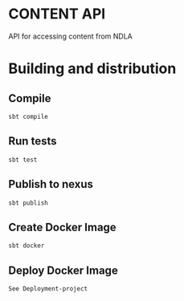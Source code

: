 # CONTENT API 
API for accessing content from NDLA

# Building and distribution

## Compile
    sbt compile

## Run tests
    sbt test

## Publish to nexus
    sbt publish

## Create Docker Image
    sbt docker

## Deploy Docker Image 
    See Deployment-project

